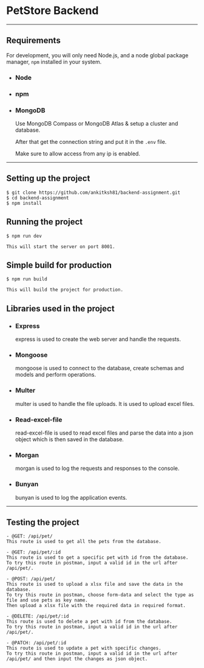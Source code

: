 # PetStore Backend
---

## Requirements

For development, you will only need Node.js, and a node global package manager, `npm` installed in your system.

- ### Node
- ### npm
- ### MongoDB
  Use MongoDB Compass or MongoDB Atlas & setup a cluster and database.
  
  After that get the connection string and put it in the `.env` file.
  
  Make sure to allow access from any ip is enabled.

---

## Setting up the project

    $ git clone https://github.com/ankitksh81/backend-assignment.git
    $ cd backend-assignment
    $ npm install

## Running the project

    $ npm run dev

    This will start the server on port 8001.

## Simple build for production

    $ npm run build

    This will build the project for production.

## Libraries used in the project

  - ### Express
    express is used to create the web server and handle the requests.

  - ### Mongoose
    mongoose is used to connect to the database, create schemas and models and perform operations.

  - ### Multer
    multer is used to handle the file uploads. It is used to upload excel files.

  - ### Read-excel-file
    read-excel-file is used to read excel files and parse the data into a json object which is then saved in the database.

  - ### Morgan
    morgan is used to log the requests and responses to the console.

  - ### Bunyan
    bunyan is used to log the application events.

---

## Testing the project

    - @GET: /api/pet/
    This route is used to get all the pets from the database.

    - @GET: /api/pet/:id
    This route is used to get a specific pet with id from the database.
    To try this route in postman, input a valid id in the url after /api/pet/.

    - @POST: /api/pet/
    This route is used to upload a xlsx file and save the data in the database.
    To try this route in postman, choose form-data and select the type as file and use pets as key name.
    Then upload a xlsx file with the required data in required format.

    - @DELETE: /api/pet/:id
    This route is used to delete a pet with id from the database.
    To try this route in postman, input a valid id in the url after /api/pet/.

    - @PATCH: /api/pet/:id
    This route is used to update a pet with specific changes.
    To try this route in postman, input a valid id in the url after /api/pet/ and then input the changes as json object.
